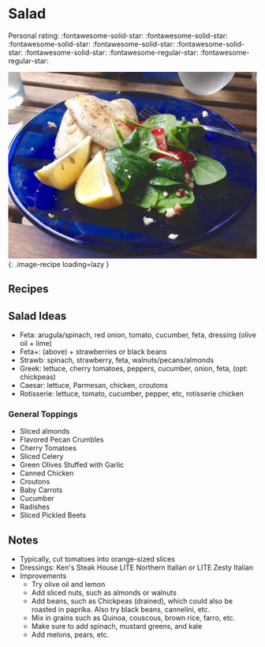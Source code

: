 # Salad

<!-- {cts} rating=3; (User can specify rating on scale of 1-5) -->
Personal rating: :fontawesome-solid-star: :fontawesome-solid-star: :fontawesome-solid-star: :fontawesome-solid-star: :fontawesome-solid-star: :fontawesome-solid-star: :fontawesome-regular-star: :fontawesome-regular-star:
<!-- {cte} -->

<!-- {cts} name_image=salad.jpg; (User can specify image name) -->
![salad.jpg](./salad.jpg){: .image-recipe loading=lazy }
<!-- {cte} -->

## Recipes

## Salad Ideas

* Feta: arugula/spinach, red onion, tomato, cucumber, feta, dressing (olive oil + lime)
* Feta+: (above) + strawberries or black beans
* Strawb: spinach, strawberry, feta, walnuts/pecans/almonds
* Greek: lettuce, cherry tomatoes, peppers, cucumber, onion, feta, (opt: chickpeas)
* Caesar: lettuce, Parmesan, chicken, croutons
* Rotisserie: lettuce, tomato, cucumber, pepper, etc, rotisserie chicken

### General Toppings

* Sliced almonds
* Flavored Pecan Crumbles
* Cherry Tomatoes
* Sliced Celery
* Green Olives Stuffed with Garlic
* Canned Chicken
* Croutons
* Baby Carrots
* Cucumber
* Radishes
* Sliced Pickled Beets

## Notes

* Typically, cut tomatoes into orange-sized slices
* Dressings: Ken's Steak House LITE Northern Italian or LITE Zesty Italian
* Improvements
    * Try olive oil and lemon
    * Add sliced nuts, such as almonds or walnuts
    * Add beans, such as Chickpeas (drained), which could also be roasted in paprika. Also try black beans, cannelini, etc.
    * Mix in grains such as Quinoa, couscous, brown rice, farro, etc.
    * Make sure to add spinach, mustard greens, and kale
    * Add melons, pears, etc.
